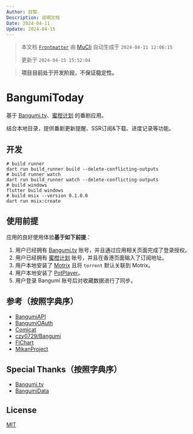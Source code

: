 ```yaml
---
Author: 目棃
Description: 说明文档
Date: 2024-04-11
Update: 2024-04-15
---
```


> 本文档 [`Frontmatter`](https://github.com/BTMuli/MuCli#Frontmatter) 由 [MuCli](https://github.com/BTMuli/Mucli) 自动生成于 `2024-04-11 12:06:15`
>
> 更新于 `2024-04-15 15:52:04`

> **项目目前处于开发阶段，不保证稳定性。**

# BangumiToday

基于 [Bangumi.tv](https://bangumi.tv)、[蜜柑计划](https://mikanani.hacgn.fun/) 的番剧应用。

结合本地目录，提供番剧更新提醒、SSR订阅&下载、进度记录等功能。

## 开发

```shell
# build runner
dart run build_runner build --delete-conflicting-outputs
# build runner watch
dart run build_runner watch --delete-conflicting-outputs
# build windows
flutter build windows
# build msix --version 0.1.0.0
dart run msix:create
```

## 使用前提

应用的良好使用体验**基于如下前提**：

1. 用户已经拥有 [Bangumi.tv](https://bangumi.tv) 账号，并且通过应用相关页面完成了登录授权。
2. 用户已经拥有 [蜜柑计划](https://mikanani.hacgn.fun/) 账号，并且在香港页面输入了订阅地址。
3. 用户本地安装了 [Motrix](https://motrix.app/) 且将 `torrent` 默认关联到 Motrix。
4. 用户本地安装了 [PotPlayer](https://potplayer.daum.net/)。
5. 用户登录 Bangumi 账号后对收藏数据进行了同步。

## 参考（按照字典序）

- [BangumiAPI](https://bangumi.github.io/api/)
- [BangumiOAuth](https://github.com/bangumi/api/blob/master/docs-raw/How-to-Auth.md)
- [Comicat](https://comicat.org)
- [czy0729/Bangumi](https://github.com/czy0729/Bangumi)
- [FlChart](https://app.flchart.dev/)
- [MikanProject](https://mikanime.tv)

## Special Thanks（按照字典序）

- [Bangumi.tv](https://bangumi.tv)
- [BangumiData](https://github.com/bangumi-data/bangumi-data)

## License

[MIT](LICENSE)
